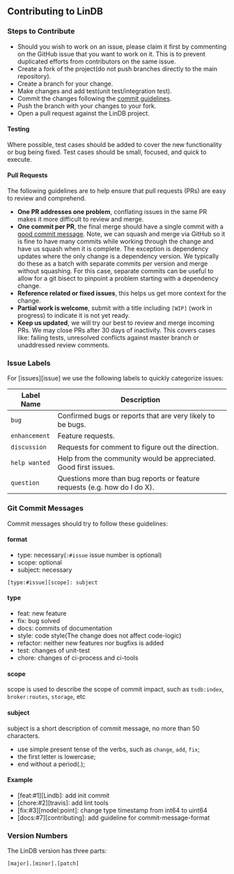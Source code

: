 ## Contributing to LinDB

### Steps to Contribute

* Should you wish to work on an issue, please claim it first by commenting on the GitHub issue that you want to work on it. 
This is to prevent duplicated efforts from contributors on the same issue.
* Create a fork of the project(do not push branches directly to the main repository).
* Create a branch for your change.
* Make changes and add test(unit test/integration test).
* Commit the changes following the [commit guidelines](#git-commit-messages).
* Push the branch with your changes to your fork.
* Open a pull request against the LinDB project.

#### Testing

Where possible, test cases should be added to cover the new functionality or bug being
fixed. Test cases should be small, focused, and quick to execute.

#### Pull Requests

The following guidelines are to help ensure that pull requests (PRs) are easy to review and
comprehend.

* **One PR addresses one problem**, conflating issues in the same PR makes it more difficult
  to review and merge.
* **One commit per PR**, the final merge should have a single commit with a
  [good commit message](#git-commit-messages). Note, we can squash and merge via GitHub
  so it is fine to have many commits while working through the change and have us squash
  when it is complete. The exception is dependency updates where the
  only change is a dependency version. We typically do these as a batch with separate commits
  per version and merge without squashing. For this case, separate commits can be useful to
  allow for a git bisect to pinpoint a problem starting with a dependency change.
* **Reference related or fixed issues**, this helps us get more context for the change.
* **Partial work is welcome**, submit with a title including `[WIP]` (work in progress) to
  indicate it is not yet ready.
* **Keep us updated**, we will try our best to review and merge incoming PRs. We may close
  PRs after 30 days of inactivity. This covers cases like: failing tests, unresolved conflicts
  against master branch or unaddressed review comments.
  
  
### Issue Labels

For [issues][issue] we use the following labels to quickly categorize issues:

| Label Name     | Description                                                               |
|----------------|---------------------------------------------------------------------------|
| `bug`          | Confirmed bugs or reports that are very likely to be bugs.                |
| `enhancement`  | Feature requests.                                                         |
| `discussion`   | Requests for comment to figure out the direction.                         |
| `help wanted`  | Help from the community would be appreciated. Good first issues.          |
| `question`     | Questions more than bug reports or feature requests (e.g. how do I do X). |

### Git Commit Messages

Commit messages should try to follow these guidelines:

#### format

+ type: necessary(`:#issue` issue number is optional)
+ scope: optional
+ subject: necessary

```
[type:#issue][scope]: subject
```

#### type
 + feat: new feature
 + fix: bug solved
 + docs: commits of documentation
 + style: code style(The change does not affect code-logic)
 + refactor: neither new features nor bugfixs is added
 + test: changes of unit-test
 + chore: changes of ci-process and ci-tools

#### scope

scope is used to describe the scope of commit impact, such as `tsdb:index`, `broker:routes`, `storage`, etc

#### subject

subject is a short description of commit message, no more than 50 characters.

+ use simple present tense of the verbs, such as `change`, `add`, `fix`;
+ the first letter is lowercase;
+ end without a period(.);

#### Example
+ [feat:#1][Lindb]: add init commit
+ [chore:#2][travis]: add lint tools
+ [fix:#3][model:point]: change type timestamp from int64 to uint64
+ [docs:#7][contributing]: add guideline for commit-message-format

### Version Numbers

The LinDB version has three parts:

```
[major].[minor].[patch]
```